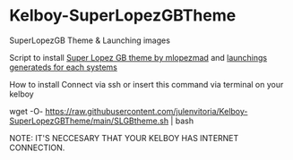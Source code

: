 # Kelboy-SuperLopezGBTheme
SuperLopezGB Theme &amp; Launching images

Script to install [Super Lopez GB theme by mlopezmad](https://github.com/mlopezmad/SuperLopezGB) and [launchings generateds for each systems](https://github.com/mlopezmad/SuperLopezGB-Launching)

How to install 
Connect via ssh or insert this command via terminal on your kelboy 

wget -O- https://raw.githubusercontent.com/julenvitoria/Kelboy-SuperLopezGBTheme/main/SLGBtheme.sh | bash 


NOTE: IT'S NECCESARY THAT YOUR KELBOY HAS INTERNET CONNECTION.
